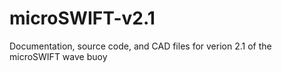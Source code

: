 # microSWIFT-v2.1
Documentation, source code, and CAD files for verion 2.1 of the microSWIFT wave buoy
